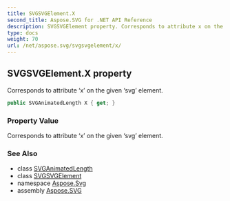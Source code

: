 ```yaml
---
title: SVGSVGElement.X
second_title: Aspose.SVG for .NET API Reference
description: SVGSVGElement property. Corresponds to attribute x on the given svg element
type: docs
weight: 70
url: /net/aspose.svg/svgsvgelement/x/
---
```

## SVGSVGElement.X property

Corresponds to attribute ‘x’ on the given ‘svg’ element.

```csharp
public SVGAnimatedLength X { get; }
```

### Property Value

Corresponds to attribute ‘x’ on the given ‘svg’ element.

### See Also

* class [SVGAnimatedLength](../../../aspose.svg.datatypes/svganimatedlength/)
* class [SVGSVGElement](../)
* namespace [Aspose.Svg](../../svgsvgelement/)
* assembly [Aspose.SVG](../../../)
